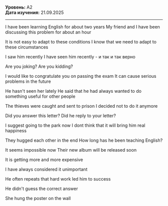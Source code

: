 **Уровень:** A2  
**Дата изучения:** 21.09.2025  

---
I have been learning English for about two years
My friend and I have been discussing this problem for about an hour

It is not easy to adapt to these conditions 
I know that we need to adapt to these circumstances

I saw him recently
I have seen him recently - и так и так верно

Are you joking? 
Are you kidding? 

I would like to congratulate you on passing the exam
It can cause serious problems in the future

He hasn't seen her lately
He said that he had always wanted to do something useful for other people

The thieves were caught and sent to prison
I decided not to do it anymore

Did you answer this letter? 
Did he reply to your letter?

I suggest going to the park now
I dont think that it will bring him real happiness

They hugged each other in the end 
How long has he been teaching English?

It seems impossible now
Their new album will be released soon

It is getting more and more expensive

I have always considered it unimportant

He often repeats that hard work  led him to success

He didn't guess the correct answer

She hung the poster on the wall
